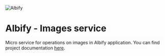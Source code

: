 ![Albify](https://raw.githubusercontent.com/anzemur/documentation/main/resources/logo-dark.png)
# Albify - Images service

Micro service for operations on images in Albify application. You can find project documentation [here](https://github.com/RSOTeam13/documentation).